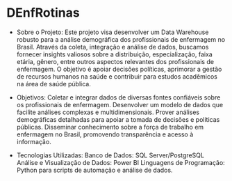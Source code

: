 # DEnfRotinas

- Sobre o Projeto:
Este projeto visa desenvolver um Data Warehouse robusto para a análise demográfica dos profissionais de enfermagem no Brasil. Através da coleta, integração e análise de dados, buscamos fornecer insights valiosos sobre a distribuição, especialização, faixa etária, gênero, entre outros aspectos relevantes dos profissionais de enfermagem. O objetivo é apoiar decisões políticas, aprimorar a gestão de recursos humanos na saúde e contribuir para estudos acadêmicos na área de saúde pública.

- Objetivos:
Coletar e integrar dados de diversas fontes confiáveis sobre os profissionais de enfermagem.
Desenvolver um modelo de dados que facilite análises complexas e multidimensionais.
Prover análises demográficas detalhadas para apoiar a tomada de decisões e políticas públicas.
Disseminar conhecimento sobre a força de trabalho em enfermagem no Brasil, promovendo transparência e acesso à informação.

- Tecnologias Utilizadas:
Banco de Dados: SQL Server/PostgreSQL 
Análise e Visualização de Dados: Power BI
Linguagens de Programação: Python para scripts de automação e análise de dados.
